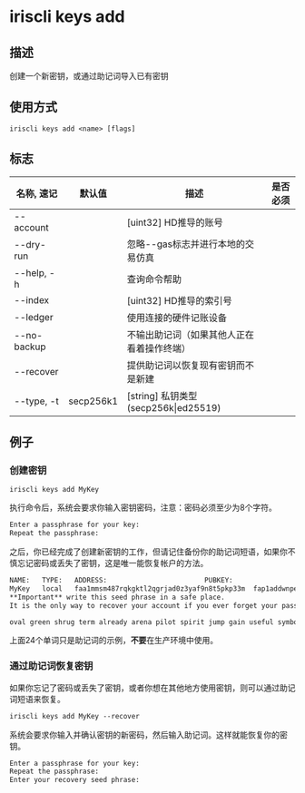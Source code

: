 # iriscli keys add

## 描述

创建一个新密钥，或通过助记词导入已有密钥

## 使用方式

```
iriscli keys add <name> [flags]
```

## 标志

| 名称, 速记       | 默认值     | 描述                                                              | 是否必须  |
| --------------- | --------- | ----------------------------------------------------------------- | -------- |
| --account       |           | [uint32] HD推导的账号                                              |          |
| --dry-run       |           | 忽略--gas标志并进行本地的交易仿真                                     |          |
| --help, -h      |           | 查询命令帮助                                                       |          |
| --index         |           | [uint32] HD推导的索引号                                            |          |
| --ledger        |           | 使用连接的硬件记账设备                                               |          |
| --no-backup     |           | 不输出助记词（如果其他人正在看着操作终端）                              |          |
| --recover       |           | 提供助记词以恢复现有密钥而不是新建                                     |          |
| --type, -t      | secp256k1 | [string] 私钥类型 (secp256k\|ed25519)                              |          |

## 例子

### 创建密钥

```shell
iriscli keys add MyKey
```

执行命令后，系统会要求你输入密钥密码，注意：密码必须至少为8个字符。

```txt
Enter a passphrase for your key:
Repeat the passphrase:
```

之后，你已经完成了创建新密钥的工作，但请记住备份你的助记词短语，如果你不慎忘记密码或丢失了密钥，这是唯一能恢复帐户的方法。

```txt
NAME:	TYPE:	ADDRESS:						PUBKEY:
MyKey	local	faa1mmsm487rqkgktl2qgrjad0z3yaf9n8t5pkp33m	fap1addwnpepq2g0u7cnxp5ew0yhqep8j4rth5ugq8ky7gjmunk8tkpze95ss23ak4svkjq
**Important** write this seed phrase in a safe place.
It is the only way to recover your account if you ever forget your password.

oval green shrug term already arena pilot spirit jump gain useful symbol hover grid item concert kiss zero bleak farm capable peanut snack basket
```

上面24个单词只是助记词的示例，**不要**在生产环境中使用。

### 通过助记词恢复密钥

如果你忘记了密码或丢失了密钥，或者你想在其他地方使用密钥，则可以通过助记词短语来恢复。

```txt
iriscli keys add MyKey --recover
```

系统会要求你输入并确认密钥的新密码，然后输入助记词。这样就能恢复你的密钥。

```txt
Enter a passphrase for your key:
Repeat the passphrase:
Enter your recovery seed phrase:
```

